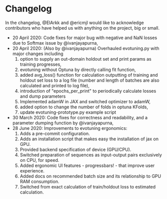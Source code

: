 # Changelog

In the changelog, @ElArkk and @ericmjl would like to acknowledge contributors who have helped us with anything on the project, big or small.

<Please add your contribution to the top>

- 20 April 2020: Code fixes for major bug with negative and NaN losses due to Softmax issue by @ivanjayapurna,
- 20 April 2020: (Also by @ivanjayapurna) Overhauled evotuning.py with major changes including
    1. option to supply an out-domain holdout set and print params as training progresses,
    2. evotuning without Optuna by directly calling fit function,
    3. added avg_loss() function for calculation outputting of training and holdout set loss to a log file (number and length of batches are also calculated and printed to log file),
    4. introduction of "epochs_per_print" to periodically calculate losses and dump parameters
    5. Implemented adamW in JAX and switched optimizer to adamW,
    6. added option to change the number of folds in optuna KFolds,
    7. update evotuning-prototype.py example script
- 30 March 2020: Code fixes for correctness and readability, and a parameter dumping function by @ivanjayapurna,
- 28 June 2020: Improvements to evotuning ergonomics:
    1. Adds a pre-commit configuration.
    1. Adds an installation script that makes easy the installation of jax on GPU.
    1. Provided backend specification of device (GPU/CPU).
    1. Switched preparation of sequences as input-output pairs exclusively on CPU, for speed.
    1. Added ergonomic UI features - progressbars! - that improve user experience.
    1. Added docs on recommended batch size and its relationship to GPU RAM consumption.
    1. Switched from exact calculation of train/holdout loss to estimated calculation.
